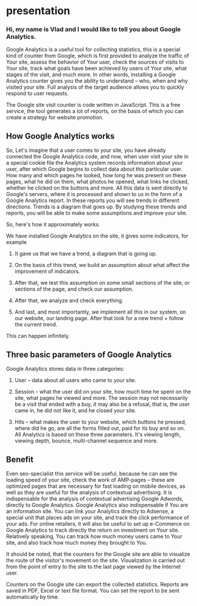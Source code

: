 # presentation

### Hi, my name is Vlad and I would like to tell you about Google Analytics. 

Google Analytics is a useful tool for collecting statistics, this is a special kind of counter from Google, which is first provided to analyze the traffic of Your site, assess the behavior of Your user, check the sources of visits to Your site, track what goals have been achieved by users of Your site, what stages of the visit, and much more. In other words, installing a Google Analytics counter gives you the ability to understand – who, when and why visited your site. Full analysis of the target audience allows you to quickly respond to user requests.

The Google site visit counter is code written in JavaScript. This is a free service, the tool generates a lot of reports, on the basis of which you can create a strategy for website promotion.

## How Google Analytics works

So, Let's imagine that a user comes to your site, you have already connected the Google Analytics code, and now, when user visit your site in a special cookie file the Analytics system records information about your user, after which Google begins to collect data about this particular user. How many and which pages he looked, how long he was present on these pages, what he did on them, what photos he opened, what links he clicked, whether he clicked on the buttons and more. All this data is sent directly to Google's servers, where it is processed and shown to us in the form of a Google Analytics report. In these reports you will see trends in different directions. Trends is a diagram that goes up. By studying these trends and reports, you will be able to make some assumptions and improve your site. 

So, here's how it approximately works.

We have installed Google Analytics on the site, it gives some indicators, for example 
1.	It gave us that we have a trend, a diagram that is going up.

2.	On the basis of this trend, we build an assumption about what affect the improvement of indicators. 

3.	After that, we test this assumption on some small sections of the site, or sections of the page, and check our assumption. 

4.	After that, we analyze and check everything.

5.	And last, and most importantly, we implement all this in our system, on our website, our landing page. After that look for a new trend + follow the current trend. 

This can happen infinitely. 

## Three basic parameters of Google Analytics

Google Analytics stores data in three categories:

1.	User – data about all users who came to your site. 

2.	Session – what the user did on your site, how much time he spent on the site, what pages he viewed and more. The session may not necessarily be a visit that ended with a buy, it may also be a refusal, that is, the user came in, he did not like it, and he closed your site. 

3.	Hits – what makes the user to your website, which buttons he pressed, where did he go, are all the forms filled out, paid for its buy and so on. 
All Analytics is based on these three parameters. It's viewing length, viewing depth, bounce, multi-channel sequence and more.

## Benefit

Even seo-specialist this service will be useful, because he can see the loading speed of your site, check the work of AMP-pages – these are optimized pages that are necessary for fast loading on mobile devices, as well as they are useful for the analysis of contextual advertising. It is indispensable for the analysis of contextual advertising Google Adwords, directly to Google Analytics. Google Analytics also indispensable if You are an information site. You can link your Analytics directly to Adsense, a special unit that places ads on your site, and track the click performance of your ads. For online retailers, it will also be useful to set up e-Commerce on Google Analytics to track directly the return on investment on Your site. Relatively speaking, You can track how much money users came to Your site, and also track how much money they brought to You.

It should be noted, that the counters for the Google site are able to visualize the route of the visitor's movement on the site. Visualization is carried out from the point of entry to the site to the last page viewed by the Internet user.

Counters on the Google site can export the collected statistics. Reports are saved in PDF, Excel or text file format. You can set the report to be sent automatically by time.  
